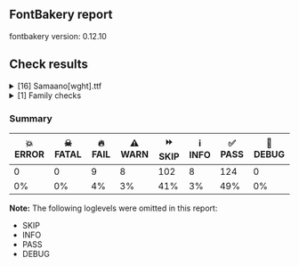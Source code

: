 ## FontBakery report

fontbakery version: 0.12.10





## Check results



<details><summary>[16] Samaano[wght].ttf</summary>
<div>
<details>
    <summary>🔥 <b>FAIL</b> Name table records must not have trailing spaces. <a href="https://fontbakery.readthedocs.io/en/stable/fontbakery/checks/universal.html#"></a></summary>
    <div>







* 🔥 **FAIL** <p>Name table record with key = (3, 1, 1033, 10) has trailing spaces that must be removed: 'A Monspace[...]ents only '</p>
 [code: trailing-space]



</div>
</details>

<details>
    <summary>🔥 <b>FAIL</b> Glyph names are all valid? <a href="https://fontbakery.readthedocs.io/en/stable/fontbakery/checks/universal.glyphnames.html#"></a></summary>
    <div>







* 🔥 **FAIL** <p>The following glyph names do not comply with naming conventions: ka-deva</p>
<p>A glyph name must be entirely comprised of characters from the following set: A-Z a-z 0-9 .(period) <em>(underscore). A glyph name must not start with a digit or period. There are a few exceptions such as the special glyph &quot;.notdef&quot;. The glyph names &quot;twocents&quot;, &quot;a1&quot;, and &quot;</em>&quot; are all valid, while &quot;2cents&quot; and &quot;.twocents&quot; are not.</p>
 [code: found-invalid-names]



</div>
</details>

<details>
    <summary>🔥 <b>FAIL</b> Font contains glyphs for whitespace characters? <a href="https://fontbakery.readthedocs.io/en/stable/fontbakery/checks/universal.glyphset.html#"></a></summary>
    <div>







* 🔥 **FAIL** <p>Whitespace glyph missing for codepoint 0x00A0.</p>
 [code: missing-whitespace-glyph-0x00A0]



</div>
</details>

<details>
    <summary>🔥 <b>FAIL</b> Shapes languages in all GF glyphsets. <a href="https://fontbakery.readthedocs.io/en/stable/fontbakery/checks/googlefonts.glyphset.html#"></a></summary>
    <div>







* 🔥 **FAIL** <p>No GF glyphset was found to be supported &gt;80%, so language shaping support couldn't get checked.</p>
 [code: no-glyphset-supported]



</div>
</details>

<details>
    <summary>🔥 <b>FAIL</b> Copyright notices match canonical pattern in fonts <a href="https://fontbakery.readthedocs.io/en/stable/fontbakery/checks/googlefonts.copyright.html#"></a></summary>
    <div>







* 🔥 **FAIL** <p>Name Table entry: Copyright notices should match a pattern similar to:</p>
<p>&quot;Copyright 2020 The Familyname Project Authors (git url)&quot;</p>
<p>But instead we have got:</p>
<p>&quot;Copyright (c) 2024, Samaano Font Authors (<a href="https://github.com/mitradranirban/samaano-fonts">https://github.com/mitradranirban/samaano-fonts</a>)&quot;</p>
 [code: bad-notice-format]



</div>
</details>

<details>
    <summary>🔥 <b>FAIL</b> Check Google Fonts glyph coverage. <a href="https://fontbakery.readthedocs.io/en/stable/fontbakery/checks/googlefonts.glyphset.html#"></a></summary>
    <div>







* 🔥 **FAIL** <p>Missing required codepoints:</p>
<pre><code>- 0x00A0 (NO-BREAK SPACE)


- 0x00A1 (INVERTED EXCLAMATION MARK)


- 0x00A2 (CENT SIGN)


- 0x00A3 (POUND SIGN)


- 0x00A5 (YEN SIGN)


- 0x00A7 (SECTION SIGN)


- 0x00A8 (DIAERESIS)


- 0x00A9 (COPYRIGHT SIGN)


- 0x00AA (FEMININE ORDINAL INDICATOR)


- 0x00AB (LEFT-POINTING DOUBLE ANGLE QUOTATION MARK)


- 0x00AE (REGISTERED SIGN)


- 0x00AF (MACRON)


- 0x00B0 (DEGREE SIGN)


- 0x00B4 (ACUTE ACCENT)


- 0x00B6 (PILCROW SIGN)


- 0x00B7 (MIDDLE DOT)


- 0x00B8 (CEDILLA)


- 0x00BA (MASCULINE ORDINAL INDICATOR)


- 0x00BB (RIGHT-POINTING DOUBLE ANGLE QUOTATION MARK)


- 0x00BF (INVERTED QUESTION MARK)


- 0x00C0 (LATIN CAPITAL LETTER A WITH GRAVE)


- 0x00C1 (LATIN CAPITAL LETTER A WITH ACUTE)


- 0x00C2 (LATIN CAPITAL LETTER A WITH CIRCUMFLEX)


- 0x00C3 (LATIN CAPITAL LETTER A WITH TILDE)


- 0x00C4 (LATIN CAPITAL LETTER A WITH DIAERESIS)


- 0x00C5 (LATIN CAPITAL LETTER A WITH RING ABOVE)


- 0x00C6 (LATIN CAPITAL LETTER AE)


- 0x00C7 (LATIN CAPITAL LETTER C WITH CEDILLA)


- 0x00C8 (LATIN CAPITAL LETTER E WITH GRAVE)


- 0x00C9 (LATIN CAPITAL LETTER E WITH ACUTE)


- 0x00CA (LATIN CAPITAL LETTER E WITH CIRCUMFLEX)


- 0x00CB (LATIN CAPITAL LETTER E WITH DIAERESIS)


- 0x00CC (LATIN CAPITAL LETTER I WITH GRAVE)


- 0x00CD (LATIN CAPITAL LETTER I WITH ACUTE)


- 0x00CE (LATIN CAPITAL LETTER I WITH CIRCUMFLEX)


- 0x00CF (LATIN CAPITAL LETTER I WITH DIAERESIS)


- 0x00D0 (LATIN CAPITAL LETTER ETH)


- 0x00D1 (LATIN CAPITAL LETTER N WITH TILDE)


- 0x00D2 (LATIN CAPITAL LETTER O WITH GRAVE)


- 0x00D3 (LATIN CAPITAL LETTER O WITH ACUTE)


- 0x00D4 (LATIN CAPITAL LETTER O WITH CIRCUMFLEX)


- 0x00D5 (LATIN CAPITAL LETTER O WITH TILDE)


- 0x00D6 (LATIN CAPITAL LETTER O WITH DIAERESIS)


- 0x00D7 (MULTIPLICATION SIGN)


- 0x00D8 (LATIN CAPITAL LETTER O WITH STROKE)


- 0x00D9 (LATIN CAPITAL LETTER U WITH GRAVE)


- 0x00DA (LATIN CAPITAL LETTER U WITH ACUTE)


- 0x00DB (LATIN CAPITAL LETTER U WITH CIRCUMFLEX)


- 0x00DC (LATIN CAPITAL LETTER U WITH DIAERESIS)


- 0x00DD (LATIN CAPITAL LETTER Y WITH ACUTE)


- 0x00DE (LATIN CAPITAL LETTER THORN)


- 0x00DF (LATIN SMALL LETTER SHARP S)


- 0x00E0 (LATIN SMALL LETTER A WITH GRAVE)


- 0x00E1 (LATIN SMALL LETTER A WITH ACUTE)


- 0x00E2 (LATIN SMALL LETTER A WITH CIRCUMFLEX)


- 0x00E3 (LATIN SMALL LETTER A WITH TILDE)


- 0x00E4 (LATIN SMALL LETTER A WITH DIAERESIS)


- 0x00E5 (LATIN SMALL LETTER A WITH RING ABOVE)


- 0x00E6 (LATIN SMALL LETTER AE)


- 0x00E7 (LATIN SMALL LETTER C WITH CEDILLA)


- 0x00E8 (LATIN SMALL LETTER E WITH GRAVE)


- 0x00E9 (LATIN SMALL LETTER E WITH ACUTE)


- 0x00EA (LATIN SMALL LETTER E WITH CIRCUMFLEX)


- 0x00EB (LATIN SMALL LETTER E WITH DIAERESIS)


- 0x00EC (LATIN SMALL LETTER I WITH GRAVE)


- 0x00ED (LATIN SMALL LETTER I WITH ACUTE)


- 0x00EE (LATIN SMALL LETTER I WITH CIRCUMFLEX)


- 0x00EF (LATIN SMALL LETTER I WITH DIAERESIS)


- 0x00F0 (LATIN SMALL LETTER ETH)


- 0x00F1 (LATIN SMALL LETTER N WITH TILDE)


- 0x00F2 (LATIN SMALL LETTER O WITH GRAVE)


- 0x00F3 (LATIN SMALL LETTER O WITH ACUTE)


- 0x00F4 (LATIN SMALL LETTER O WITH CIRCUMFLEX)


- 0x00F5 (LATIN SMALL LETTER O WITH TILDE)


- 0x00F6 (LATIN SMALL LETTER O WITH DIAERESIS)


- 0x00F7 (DIVISION SIGN)


- 0x00F8 (LATIN SMALL LETTER O WITH STROKE)


- 0x00F9 (LATIN SMALL LETTER U WITH GRAVE)


- 0x00FA (LATIN SMALL LETTER U WITH ACUTE)


- 0x00FB (LATIN SMALL LETTER U WITH CIRCUMFLEX)


- 0x00FC (LATIN SMALL LETTER U WITH DIAERESIS)


- 0x00FD (LATIN SMALL LETTER Y WITH ACUTE)


- 0x00FE (LATIN SMALL LETTER THORN)


- 0x00FF (LATIN SMALL LETTER Y WITH DIAERESIS)


- 0x0100 (LATIN CAPITAL LETTER A WITH MACRON)


- 0x0101 (LATIN SMALL LETTER A WITH MACRON)


- 0x0102 (LATIN CAPITAL LETTER A WITH BREVE)


- 0x0103 (LATIN SMALL LETTER A WITH BREVE)


- 0x0104 (LATIN CAPITAL LETTER A WITH OGONEK)


- 0x0105 (LATIN SMALL LETTER A WITH OGONEK)


- 0x0106 (LATIN CAPITAL LETTER C WITH ACUTE)


- 0x0107 (LATIN SMALL LETTER C WITH ACUTE)


- 0x010A (LATIN CAPITAL LETTER C WITH DOT ABOVE)


- 0x010B (LATIN SMALL LETTER C WITH DOT ABOVE)


- 0x010C (LATIN CAPITAL LETTER C WITH CARON)


- 0x010D (LATIN SMALL LETTER C WITH CARON)


- 0x010E (LATIN CAPITAL LETTER D WITH CARON)


- 0x010F (LATIN SMALL LETTER D WITH CARON)


- 0x0110 (LATIN CAPITAL LETTER D WITH STROKE)


- 0x0111 (LATIN SMALL LETTER D WITH STROKE)


- 0x0112 (LATIN CAPITAL LETTER E WITH MACRON)


- 0x0113 (LATIN SMALL LETTER E WITH MACRON)


- 0x0116 (LATIN CAPITAL LETTER E WITH DOT ABOVE)


- 0x0117 (LATIN SMALL LETTER E WITH DOT ABOVE)


- 0x0118 (LATIN CAPITAL LETTER E WITH OGONEK)


- 0x0119 (LATIN SMALL LETTER E WITH OGONEK)


- 0x011A (LATIN CAPITAL LETTER E WITH CARON)


- 0x011B (LATIN SMALL LETTER E WITH CARON)


- 0x011E (LATIN CAPITAL LETTER G WITH BREVE)


- 0x011F (LATIN SMALL LETTER G WITH BREVE)


- 0x0120 (LATIN CAPITAL LETTER G WITH DOT ABOVE)


- 0x0121 (LATIN SMALL LETTER G WITH DOT ABOVE)


- 0x0122 (LATIN CAPITAL LETTER G WITH CEDILLA)


- 0x0123 (LATIN SMALL LETTER G WITH CEDILLA)


- 0x0126 (LATIN CAPITAL LETTER H WITH STROKE)


- 0x0127 (LATIN SMALL LETTER H WITH STROKE)


- 0x012A (LATIN CAPITAL LETTER I WITH MACRON)


- 0x012B (LATIN SMALL LETTER I WITH MACRON)


- 0x012E (LATIN CAPITAL LETTER I WITH OGONEK)


- 0x012F (LATIN SMALL LETTER I WITH OGONEK)


- 0x0130 (LATIN CAPITAL LETTER I WITH DOT ABOVE)


- 0x0131 (LATIN SMALL LETTER DOTLESS I)


- 0x0136 (LATIN CAPITAL LETTER K WITH CEDILLA)


- 0x0137 (LATIN SMALL LETTER K WITH CEDILLA)


- 0x0139 (LATIN CAPITAL LETTER L WITH ACUTE)


- 0x013A (LATIN SMALL LETTER L WITH ACUTE)


- 0x013B (LATIN CAPITAL LETTER L WITH CEDILLA)


- 0x013C (LATIN SMALL LETTER L WITH CEDILLA)


- 0x013D (LATIN CAPITAL LETTER L WITH CARON)


- 0x013E (LATIN SMALL LETTER L WITH CARON)


- 0x0141 (LATIN CAPITAL LETTER L WITH STROKE)


- 0x0142 (LATIN SMALL LETTER L WITH STROKE)


- 0x0143 (LATIN CAPITAL LETTER N WITH ACUTE)


- 0x0144 (LATIN SMALL LETTER N WITH ACUTE)


- 0x0145 (LATIN CAPITAL LETTER N WITH CEDILLA)


- 0x0146 (LATIN SMALL LETTER N WITH CEDILLA)


- 0x0147 (LATIN CAPITAL LETTER N WITH CARON)


- 0x0148 (LATIN SMALL LETTER N WITH CARON)


- 0x0150 (LATIN CAPITAL LETTER O WITH DOUBLE ACUTE)


- 0x0151 (LATIN SMALL LETTER O WITH DOUBLE ACUTE)


- 0x0152 (LATIN CAPITAL LIGATURE OE)


- 0x0153 (LATIN SMALL LIGATURE OE)


- 0x0154 (LATIN CAPITAL LETTER R WITH ACUTE)


- 0x0155 (LATIN SMALL LETTER R WITH ACUTE)


- 0x0158 (LATIN CAPITAL LETTER R WITH CARON)


- 0x0159 (LATIN SMALL LETTER R WITH CARON)


- 0x015A (LATIN CAPITAL LETTER S WITH ACUTE)


- 0x015B (LATIN SMALL LETTER S WITH ACUTE)


- 0x015E (LATIN CAPITAL LETTER S WITH CEDILLA)


- 0x015F (LATIN SMALL LETTER S WITH CEDILLA)


- 0x0160 (LATIN CAPITAL LETTER S WITH CARON)


- 0x0161 (LATIN SMALL LETTER S WITH CARON)


- 0x0164 (LATIN CAPITAL LETTER T WITH CARON)


- 0x0165 (LATIN SMALL LETTER T WITH CARON)


- 0x016A (LATIN CAPITAL LETTER U WITH MACRON)


- 0x016B (LATIN SMALL LETTER U WITH MACRON)


- 0x016E (LATIN CAPITAL LETTER U WITH RING ABOVE)


- 0x016F (LATIN SMALL LETTER U WITH RING ABOVE)


- 0x0170 (LATIN CAPITAL LETTER U WITH DOUBLE ACUTE)


- 0x0171 (LATIN SMALL LETTER U WITH DOUBLE ACUTE)


- 0x0172 (LATIN CAPITAL LETTER U WITH OGONEK)


- 0x0173 (LATIN SMALL LETTER U WITH OGONEK)


- 0x0174 (LATIN CAPITAL LETTER W WITH CIRCUMFLEX)


- 0x0175 (LATIN SMALL LETTER W WITH CIRCUMFLEX)


- 0x0176 (LATIN CAPITAL LETTER Y WITH CIRCUMFLEX)


- 0x0177 (LATIN SMALL LETTER Y WITH CIRCUMFLEX)


- 0x0178 (LATIN CAPITAL LETTER Y WITH DIAERESIS)


- 0x0179 (LATIN CAPITAL LETTER Z WITH ACUTE)


- 0x017A (LATIN SMALL LETTER Z WITH ACUTE)


- 0x017B (LATIN CAPITAL LETTER Z WITH DOT ABOVE)


- 0x017C (LATIN SMALL LETTER Z WITH DOT ABOVE)


- 0x017D (LATIN CAPITAL LETTER Z WITH CARON)


- 0x017E (LATIN SMALL LETTER Z WITH CARON)


- 0x0218 (LATIN CAPITAL LETTER S WITH COMMA BELOW)


- 0x0219 (LATIN SMALL LETTER S WITH COMMA BELOW)


- 0x021A (LATIN CAPITAL LETTER T WITH COMMA BELOW)


- 0x021B (LATIN SMALL LETTER T WITH COMMA BELOW)


- 0x0237 (LATIN SMALL LETTER DOTLESS J)


- 0x02C6 (MODIFIER LETTER CIRCUMFLEX ACCENT)


- 0x02C7 (CARON)


- 0x02D8 (BREVE)


- 0x02D9 (DOT ABOVE)


- 0x02DA (RING ABOVE)


- 0x02DB (OGONEK)


- 0x02DC (SMALL TILDE)


- 0x02DD (DOUBLE ACUTE ACCENT)


- 0x0300 (COMBINING GRAVE ACCENT)


- 0x0301 (COMBINING ACUTE ACCENT)


- 0x0302 (COMBINING CIRCUMFLEX ACCENT)


- 0x0303 (COMBINING TILDE)


- 0x0304 (COMBINING MACRON)


- 0x0306 (COMBINING BREVE)


- 0x0307 (COMBINING DOT ABOVE)


- 0x0308 (COMBINING DIAERESIS)


- 0x030A (COMBINING RING ABOVE)


- 0x030B (COMBINING DOUBLE ACUTE ACCENT)


- 0x030C (COMBINING CARON)


- 0x0326 (COMBINING COMMA BELOW)


- 0x0327 (COMBINING CEDILLA)


- 0x0328 (COMBINING OGONEK)


- 0x1E80 (LATIN CAPITAL LETTER W WITH GRAVE)


- 0x1E81 (LATIN SMALL LETTER W WITH GRAVE)


- 0x1E82 (LATIN CAPITAL LETTER W WITH ACUTE)


- 0x1E83 (LATIN SMALL LETTER W WITH ACUTE)


- 0x1E84 (LATIN CAPITAL LETTER W WITH DIAERESIS)


- 0x1E85 (LATIN SMALL LETTER W WITH DIAERESIS)


- 0x1E9E (LATIN CAPITAL LETTER SHARP S)


- 0x1EF2 (LATIN CAPITAL LETTER Y WITH GRAVE)


- 0x1EF3 (LATIN SMALL LETTER Y WITH GRAVE)


- 0x2013 (EN DASH)


- 0x2014 (EM DASH)


- 0x2018 (LEFT SINGLE QUOTATION MARK)


- 0x2019 (RIGHT SINGLE QUOTATION MARK)


- 0x201A (SINGLE LOW-9 QUOTATION MARK)


- 0x201C (LEFT DOUBLE QUOTATION MARK)


- 0x201D (RIGHT DOUBLE QUOTATION MARK)


- 0x201E (DOUBLE LOW-9 QUOTATION MARK)


- 0x2022 (BULLET)


- 0x2026 (HORIZONTAL ELLIPSIS)


- 0x2039 (SINGLE LEFT-POINTING ANGLE QUOTATION MARK)


- 0x203A (SINGLE RIGHT-POINTING ANGLE QUOTATION MARK)


- 0x20AC (EURO SIGN)


- 0x2122 (TRADE MARK SIGN)


- 0x2212 (MINUS SIGN)
</code></pre>
 [code: missing-codepoints]



</div>
</details>

<details>
    <summary>🔥 <b>FAIL</b> Version format is correct in 'name' table? <a href="https://fontbakery.readthedocs.io/en/stable/fontbakery/checks/googlefonts.name.html#"></a></summary>
    <div>







* 🔥 **FAIL** <p>The NameID.VERSION_STRING (nameID=5) value must follow the pattern &quot;Version X.Y&quot; with X.Y greater than or equal to 1.000. Current version string is: &quot;Version 0.001&quot;</p>
 [code: bad-version-strings]



</div>
</details>

<details>
    <summary>🔥 <b>FAIL</b> Check font follows the Google Fonts vertical metric schema <a href="https://fontbakery.readthedocs.io/en/stable/fontbakery/checks/googlefonts.vmetrics.html#"></a></summary>
    <div>







* 🔥 **FAIL** <p>The sum of hhea.ascender + abs(hhea.descender) + hhea.lineGap is 2048 when it should be at least 2457</p>
 [code: bad-hhea-range]



</div>
</details>

<details>
    <summary>⚠️ <b>WARN</b> Does GPOS table have kerning information? This check skips monospaced fonts as defined by post.isFixedPitch value <a href="https://fontbakery.readthedocs.io/en/stable/fontbakery/checks/opentype.gpos.html#"></a></summary>
    <div>







* ⚠️ **WARN** <p>GPOS table lacks kerning information.</p>
 [code: lacks-kern-info]



</div>
</details>

<details>
    <summary>⚠️ <b>WARN</b> Detect any interpolation issues in the font. <a href="https://fontbakery.readthedocs.io/en/stable/fontbakery/checks/universal.html#"></a></summary>
    <div>







* ⚠️ **WARN** <p>Interpolation issues were found in the font:</p>
<pre><code>- Contour 0 start point differs in glyph 'braceright' between location wght=100 and location wght=900

- Contour 1 start point differs in glyph 'braceright' between location wght=100 and location wght=900

- Contour 2 start point differs in glyph 'braceright' between location wght=100 and location wght=900

- Contour 3 start point differs in glyph 'braceright' between location wght=100 and location wght=900

- Contour 4 start point differs in glyph 'braceright' between location wght=100 and location wght=900

- Contour 5 start point differs in glyph 'braceright' between location wght=100 and location wght=900
</code></pre>
 [code: interpolation-issues]



</div>
</details>

<details>
    <summary>⚠️ <b>WARN</b> Validate size, and resolution of article images, and ensure article page has minimum length and includes visual assets. <a href="https://fontbakery.readthedocs.io/en/stable/fontbakery/checks/googlefonts.article.html#"></a></summary>
    <div>







* ⚠️ **WARN** <p>Family metadata at fonts/variable does not have an article.</p>
 [code: lacks-article]



</div>
</details>

<details>
    <summary>⚠️ <b>WARN</b> Check for codepoints not covered by METADATA subsets. <a href="https://fontbakery.readthedocs.io/en/stable/fontbakery/checks/googlefonts.subsets.html#"></a></summary>
    <div>







* ⚠️ **WARN** <p>The following codepoints supported by the font are not covered by
any subsets defined in the font's metadata file, and will never
be served. You can solve this by either manually adding additional
subset declarations to METADATA.pb, or by editing the glyphset
definitions.</p>
<ul>
<li>U+0020 SPACE: try adding one of: buginese, wancho, new-tai-lue, mro, pahawh-hmong, tamil-supplement, grantha, gurmukhi, lydian, old-south-arabian, manichaean, nabataean, hatran, tifinagh, ugaritic, kana-extended, yezidi, tamil, kharoshthi, khojki, psalter-pahlavi, cherokee, samaritan, math, syloti-nagri, sundanese, greek, sogdian, linear-a, old-north-arabian, miao, tai-tham, tai-viet, hanifi-rohingya, old-persian, latin, pau-cin-hau, phags-pa, old-italic, inscriptional-parthian, chinese-traditional, bassa-vah, old-turkic, khudawadi, cuneiform, modi, indic-siyaq-numbers, tai-le, arabic, armenian, vai, brahmi, mahajani, greek-ext, georgian, ottoman-siyaq-numbers, lycian, sora-sompeng, gunjala-gondi, javanese, tagalog, lao, warang-citi, tibetan, signwriting, devanagari, balinese, rejang, glagolitic, nushu, cypriot, gothic, nag-mundari, caucasian-albanian, oriya, thai, toto, anatolian-hieroglyphs, chinese-simplified, osmanya, ethiopic, symbols, kayah-li, meroitic-hieroglyphs, znamenny, mandaic, nyiakeng-puachue-hmong, ahom, tangut, limbu, mongolian, newa, ogham, egyptian-hieroglyphs, carian, lepcha, shavian, takri, old-permic, coptic, chakma, telugu, adlam, kannada, latin-ext, thaana, mende-kikakui, cyrillic, korean, cham, japanese, vithkuqi, lisu, chinese-hongkong, makasar, runic, kaithi, saurashtra, masaram-gondi, canadian-aboriginal, dives-akuru, music, palmyrene, bengali, ol-chiki, tirhuta, avestan, meetei-mayek, chorasmian, imperial-aramaic, sinhala, khitan-small-script, syriac, nko, yi, phoenician, old-uyghur, malayalam, tangsa, hanunoo, marchen, tagbanwa, nandinagari, zanabazar-square, batak, bamum, braille, vietnamese, siddham, elbasan, medefaidrin, myanmar, mayan-numerals, osage, old-sogdian, sharada, dogra, meroitic-cursive, deseret, gujarati, inscriptional-pahlavi, multani, buhid, kawi, duployan, bhaiksuki, old-hungarian, meroitic, cyrillic-ext, soyombo, linear-b, elymaic, cypro-minoan, hebrew</li>
<li>U+0021 EXCLAMATION MARK: try adding one of: adlam, latin, math, thaana, masaram-gondi, cham, syriac, gunjala-gondi, mongolian</li>
<li>U+0022 QUOTATION MARK: try adding one of: adlam, latin, math, wancho, masaram-gondi, cham, mongolian</li>
<li>U+0023 NUMBER SIGN: try adding one of: symbols, adlam, math, latin</li>
<li>U+0024 DOLLAR SIGN: try adding one of: adlam, math, latin</li>
<li>U+0025 PERCENT SIGN: try adding one of: adlam, latin, math, masaram-gondi, gunjala-gondi</li>
<li>U+0026 AMPERSAND: try adding one of: adlam, math, latin</li>
<li>U+0027 APOSTROPHE: try adding one of: adlam, latin, math, wancho, warang-citi, masaram-gondi, cham, gunjala-gondi</li>
<li>U+0028 LEFT PARENTHESIS: try adding one of: adlam, latin, math, wancho, thaana, masaram-gondi, cham, syriac, gunjala-gondi, mongolian</li>
<li>U+0029 RIGHT PARENTHESIS: try adding one of: adlam, latin, math, wancho, thaana, masaram-gondi, cham, syriac, gunjala-gondi, mongolian</li>
<li>U+002A ASTERISK: try adding one of: adlam, latin, math, symbols, masaram-gondi, syriac, gunjala-gondi</li>
<li>U+002B PLUS SIGN: try adding one of: adlam, latin, math, masaram-gondi, syriac, gunjala-gondi</li>
<li>U+002C COMMA: try adding one of: adlam, latin, math, wancho, thaana, masaram-gondi, cham, nushu, gunjala-gondi, coptic</li>
<li>U+002D HYPHEN-MINUS: try adding one of: wancho, armenian, syriac, mongolian, kharoshthi, sora-sompeng, gunjala-gondi, coptic, adlam, math, sundanese, cham, nushu, lisu, latin, kaithi, kayah-li, masaram-gondi, hebrew</li>
<li>U+002E FULL STOP: try adding one of: adlam, latin, math, wancho, avestan, thaana, masaram-gondi, cham, nushu, syriac, gunjala-gondi, coptic</li>
<li>U+002F SOLIDUS: try adding one of: adlam, latin, math, wancho, masaram-gondi, cham, syriac, gunjala-gondi</li>
<li>U+0030 DIGIT ZERO: try adding one of: symbols, latin, nushu, math</li>
<li>U+0031 DIGIT ONE: try adding one of: symbols, latin, nushu, math</li>
<li>U+0032 DIGIT TWO: try adding one of: symbols, latin, nushu, math</li>
<li>U+0033 DIGIT THREE: try adding one of: symbols, latin, nushu, math</li>
<li>U+0034 DIGIT FOUR: try adding one of: symbols, latin, nushu, math</li>
<li>U+0035 DIGIT FIVE: try adding one of: symbols, latin, nushu, math</li>
<li>U+0036 DIGIT SIX: try adding one of: symbols, latin, nushu, math</li>
<li>U+0037 DIGIT SEVEN: try adding one of: symbols, latin, nushu, math</li>
<li>U+0038 DIGIT EIGHT: try adding one of: symbols, latin, nushu, math</li>
<li>U+0039 DIGIT NINE: try adding one of: symbols, latin, nushu, math</li>
<li>U+003A COLON: try adding one of: adlam, latin, math, thaana, masaram-gondi, cham, syriac, gunjala-gondi, coptic, meroitic</li>
<li>U+003B SEMICOLON: try adding one of: adlam, latin, math, thaana, masaram-gondi, cham, coptic</li>
<li>U+003C LESS-THAN SIGN: try adding one of: adlam, latin, math, masaram-gondi, gunjala-gondi</li>
<li>U+003D EQUALS SIGN: try adding one of: adlam, latin, math, masaram-gondi, syriac, gunjala-gondi</li>
<li>U+003E GREATER-THAN SIGN: try adding one of: adlam, latin, math, masaram-gondi, gunjala-gondi</li>
<li>U+003F QUESTION MARK: try adding one of: latin, adlam, math, masaram-gondi, balinese, cham, gunjala-gondi, mongolian</li>
<li>U+0040 COMMERCIAL AT: try adding one of: adlam, math, latin</li>
<li>U+0041 LATIN CAPITAL LETTER A: try adding one of: symbols, latin, nushu, math</li>
<li>U+0042 LATIN CAPITAL LETTER B: try adding one of: symbols, latin, nushu, math</li>
<li>U+0043 LATIN CAPITAL LETTER C: try adding one of: symbols, latin, nushu, math</li>
<li>U+0044 LATIN CAPITAL LETTER D: try adding one of: symbols, latin, nushu, math</li>
<li>U+0045 LATIN CAPITAL LETTER E: try adding one of: symbols, latin, nushu, math</li>
<li>U+0046 LATIN CAPITAL LETTER F: try adding one of: symbols, latin, nushu, math</li>
<li>U+0047 LATIN CAPITAL LETTER G: try adding one of: symbols, latin, nushu, math</li>
<li>U+0048 LATIN CAPITAL LETTER H: try adding one of: symbols, latin, nushu, math</li>
<li>U+0049 LATIN CAPITAL LETTER I: try adding one of: symbols, latin, nushu, math</li>
<li>U+004A LATIN CAPITAL LETTER J: try adding one of: symbols, latin, nushu, math</li>
<li>U+004B LATIN CAPITAL LETTER K: try adding one of: symbols, latin, nushu, math</li>
<li>U+004C LATIN CAPITAL LETTER L: try adding one of: symbols, latin, nushu, math</li>
<li>U+004D LATIN CAPITAL LETTER M: try adding one of: symbols, latin, nushu, math</li>
<li>U+004E LATIN CAPITAL LETTER N: try adding one of: symbols, latin, nushu, math</li>
<li>U+004F LATIN CAPITAL LETTER O: try adding one of: symbols, latin, nushu, math</li>
<li>U+0050 LATIN CAPITAL LETTER P: try adding one of: symbols, latin, nushu, math</li>
<li>U+0051 LATIN CAPITAL LETTER Q: try adding one of: symbols, latin, nushu, math</li>
<li>U+0052 LATIN CAPITAL LETTER R: try adding one of: symbols, latin, nushu, math</li>
<li>U+0053 LATIN CAPITAL LETTER S: try adding one of: symbols, latin, nushu, math</li>
<li>U+0054 LATIN CAPITAL LETTER T: try adding one of: symbols, latin, nushu, math</li>
<li>U+0055 LATIN CAPITAL LETTER U: try adding one of: symbols, latin, nushu, math</li>
<li>U+0056 LATIN CAPITAL LETTER V: try adding one of: symbols, latin, nushu, math</li>
<li>U+0057 LATIN CAPITAL LETTER W: try adding one of: symbols, latin, nushu, math</li>
<li>U+0058 LATIN CAPITAL LETTER X: try adding one of: symbols, latin, nushu, math</li>
<li>U+0059 LATIN CAPITAL LETTER Y: try adding one of: symbols, latin, nushu, math</li>
<li>U+005A LATIN CAPITAL LETTER Z: try adding one of: symbols, latin, nushu, math</li>
<li>U+005B LEFT SQUARE BRACKET: try adding one of: adlam, wancho, math, latin, syriac</li>
<li>U+005C REVERSE SOLIDUS: try adding one of: adlam, wancho, math, latin, syriac</li>
<li>U+005D RIGHT SQUARE BRACKET: try adding one of: adlam, wancho, math, latin, syriac</li>
<li>U+005E CIRCUMFLEX ACCENT: try adding one of: adlam, math, latin</li>
<li>U+005F LOW LINE: try adding one of: adlam, math, latin</li>
<li>U+0060 GRAVE ACCENT: try adding one of: latin, math</li>
<li>U+0061 LATIN SMALL LETTER A: try adding one of: symbols, latin, nushu, math</li>
<li>U+0062 LATIN SMALL LETTER B: try adding one of: symbols, latin, nushu, math</li>
<li>U+0063 LATIN SMALL LETTER C: try adding one of: symbols, latin, nushu, math</li>
<li>U+0064 LATIN SMALL LETTER D: try adding one of: symbols, latin, nushu, math</li>
<li>U+0065 LATIN SMALL LETTER E: try adding one of: symbols, latin, nushu, math</li>
<li>U+0066 LATIN SMALL LETTER F: try adding one of: symbols, latin, nushu, math</li>
<li>U+0067 LATIN SMALL LETTER G: try adding one of: symbols, latin, nushu, math</li>
<li>U+0068 LATIN SMALL LETTER H: try adding one of: symbols, latin, nushu, math</li>
<li>U+0069 LATIN SMALL LETTER I: try adding one of: symbols, latin, nushu, math</li>
<li>U+006A LATIN SMALL LETTER J: try adding one of: symbols, latin, nushu, math</li>
<li>U+006B LATIN SMALL LETTER K: try adding one of: symbols, latin, nushu, math</li>
<li>U+006C LATIN SMALL LETTER L: try adding one of: symbols, latin, nushu, math</li>
<li>U+006D LATIN SMALL LETTER M: try adding one of: symbols, latin, nushu, math</li>
<li>U+006E LATIN SMALL LETTER N: try adding one of: symbols, latin, nushu, math</li>
<li>U+006F LATIN SMALL LETTER O: try adding one of: symbols, latin, nushu, math</li>
<li>U+0070 LATIN SMALL LETTER P: try adding one of: symbols, latin, nushu, math</li>
<li>U+0071 LATIN SMALL LETTER Q: try adding one of: symbols, latin, nushu, math</li>
<li>U+0072 LATIN SMALL LETTER R: try adding one of: symbols, latin, nushu, math</li>
<li>U+0073 LATIN SMALL LETTER S: try adding one of: symbols, latin, nushu, math</li>
<li>U+0074 LATIN SMALL LETTER T: try adding one of: symbols, latin, nushu, math</li>
<li>U+0075 LATIN SMALL LETTER U: try adding one of: symbols, latin, nushu, math</li>
<li>U+0076 LATIN SMALL LETTER V: try adding one of: symbols, latin, nushu, math</li>
<li>U+0077 LATIN SMALL LETTER W: try adding one of: symbols, latin, nushu, math</li>
<li>U+0078 LATIN SMALL LETTER X: try adding one of: symbols, latin, nushu, math</li>
<li>U+0079 LATIN SMALL LETTER Y: try adding one of: symbols, latin, nushu, math</li>
<li>U+007A LATIN SMALL LETTER Z: try adding one of: symbols, latin, nushu, math</li>
<li>U+007B LEFT CURLY BRACKET: try adding one of: adlam, wancho, math, latin</li>
<li>U+007C VERTICAL LINE: try adding one of: adlam, math, latin</li>
<li>U+007D RIGHT CURLY BRACKET: try adding one of: adlam, wancho, math, latin</li>
<li>U+007E TILDE: try adding one of: latin, math</li>
<li>U+0915 DEVANAGARI LETTER KA: try adding devanagari</li>
</ul>
<p>Or you can add the above codepoints to one of the subsets supported by the font:</p>
 [code: unreachable-subsetting]



</div>
</details>

<details>
    <summary>⚠️ <b>WARN</b> Check the direction of the outermost contour in each glyph <a href="https://fontbakery.readthedocs.io/en/stable/fontbakery/checks/outline.html#"></a></summary>
    <div>







* ⚠️ **WARN** <p>The following glyphs have a counter-clockwise outer contour:</p>
<pre><code>* .notdef has a counter-clockwise outer contour

* C (U+0043) has a counter-clockwise outer contour

* C (U+0043) has a counter-clockwise outer contour

* C (U+0043) has a counter-clockwise outer contour

* X (U+0058) has a counter-clockwise outer contour

* eight (U+0038) has a counter-clockwise outer contour

* eight (U+0038) has a counter-clockwise outer contour

* eight (U+0038) has a counter-clockwise outer contour

* eight (U+0038) has a counter-clockwise outer contour

* eight (U+0038) has a counter-clockwise outer contour

* eight (U+0038) has a counter-clockwise outer contour

* eight (U+0038) has a counter-clockwise outer contour

* five (U+0035) has a counter-clockwise outer contour

* five (U+0035) has a counter-clockwise outer contour

* five (U+0035) has a counter-clockwise outer contour

* five (U+0035) has a counter-clockwise outer contour

* five (U+0035) has a counter-clockwise outer contour

* four (U+0034) has a counter-clockwise outer contour

* four (U+0034) has a counter-clockwise outer contour

* four (U+0034) has a counter-clockwise outer contour

* four (U+0034) has a counter-clockwise outer contour

* nine (U+0039) has a counter-clockwise outer contour

* nine (U+0039) has a counter-clockwise outer contour

* nine (U+0039) has a counter-clockwise outer contour

* nine (U+0039) has a counter-clockwise outer contour

* nine (U+0039) has a counter-clockwise outer contour

* nine (U+0039) has a counter-clockwise outer contour

* one (U+0031) has a counter-clockwise outer contour

* one (U+0031) has a counter-clockwise outer contour

* parenright (U+0029) has a counter-clockwise outer contour

* parenright (U+0029) has a counter-clockwise outer contour

* parenright (U+0029) has a counter-clockwise outer contour

* seven (U+0037) has a counter-clockwise outer contour

* seven (U+0037) has a counter-clockwise outer contour

* seven (U+0037) has a counter-clockwise outer contour

* six (U+0036) has a counter-clockwise outer contour

* six (U+0036) has a counter-clockwise outer contour

* six (U+0036) has a counter-clockwise outer contour

* six (U+0036) has a counter-clockwise outer contour

* six (U+0036) has a counter-clockwise outer contour

* six (U+0036) has a counter-clockwise outer contour

* three (U+0033) has a counter-clockwise outer contour

* three (U+0033) has a counter-clockwise outer contour

* three (U+0033) has a counter-clockwise outer contour

* three (U+0033) has a counter-clockwise outer contour

* three (U+0033) has a counter-clockwise outer contour

* two (U+0032) has a counter-clockwise outer contour

* two (U+0032) has a counter-clockwise outer contour

* two (U+0032) has a counter-clockwise outer contour

* two (U+0032) has a counter-clockwise outer contour

* two (U+0032) has a counter-clockwise outer contour

* x (U+0078) has a counter-clockwise outer contour

* zero (U+0030) has a counter-clockwise outer contour

* zero (U+0030) has a counter-clockwise outer contour

* zero (U+0030) has a counter-clockwise outer contour

* zero (U+0030) has a counter-clockwise outer contour

* zero (U+0030) has a counter-clockwise outer contour

* zero (U+0030) has a counter-clockwise outer contour
</code></pre>
 [code: ccw-outer-contour]



</div>
</details>

<details>
    <summary>⚠️ <b>WARN</b> Ensure variable fonts include an avar table. <a href="https://fontbakery.readthedocs.io/en/stable/fontbakery/checks/googlefonts.varfont.html#"></a></summary>
    <div>







* ⚠️ **WARN** <p>This variable font does not have an avar table.</p>
 [code: missing-avar]



</div>
</details>

<details>
    <summary>⚠️ <b>WARN</b> Ensure fonts have ScriptLangTags declared on the 'meta' table. <a href="https://fontbakery.readthedocs.io/en/stable/fontbakery/checks/googlefonts.meta.html#"></a></summary>
    <div>







* ⚠️ **WARN** <p>This font file does not have a 'meta' table.</p>
 [code: lacks-meta-table]



</div>
</details>

<details>
    <summary>⚠️ <b>WARN</b> Checking OS/2 achVendID. <a href="https://fontbakery.readthedocs.io/en/stable/fontbakery/checks/googlefonts.os2.html#"></a></summary>
    <div>







* ⚠️ **WARN** <p>OS/2 VendorID value 'anir' is not yet recognized. If you registered it recently, then it's safe to ignore this warning message. Otherwise, you should set it to your own unique 4 character code, and register it with Microsoft at <a href="https://www.microsoft.com/typography/links/vendorlist.aspx">https://www.microsoft.com/typography/links/vendorlist.aspx</a></p>
 [code: unknown]



</div>
</details>
</div>
</details>

<details><summary>[1] Family checks</summary>
<div>
<details>
    <summary>🔥 <b>FAIL</b> OS/2.fsSelection bit 7 (USE_TYPO_METRICS) is set in all fonts. <a href="https://fontbakery.readthedocs.io/en/stable/fontbakery/checks/googlefonts.os2.html#"></a></summary>
    <div>







* 🔥 **FAIL** <p>OS/2.fsSelection bit 7 (USE_TYPO_METRICS) wasNOT set in the following fonts: ['fonts/variable/Samaano[wght].ttf'].</p>
 [code: missing-os2-fsselection-bit7]



</div>
</details>
</div>
</details>




### Summary

| 💥 ERROR | ☠ FATAL | 🔥 FAIL | ⚠️ WARN | ⏩ SKIP | ℹ️ INFO | ✅ PASS | 🔎 DEBUG | 
| ---|---|---|---|---|---|---|---|
| 0 | 0 | 9 | 8 | 102 | 8 | 124 | 0 | 
| 0% | 0% | 4% | 3% | 41% | 3% | 49% | 0% | 



**Note:** The following loglevels were omitted in this report:


* SKIP
* INFO
* PASS
* DEBUG
